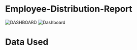 # Employee-Distribution-Report
![DASHBOARD](https://github.com/ramlanapriyansyah/Employee-Distribution-Report/commit/70b5ba7983494a22a1d0ce56629fe8392fb06b2a)
<img src="https://github.com/ramlanapriyansyah/Employee-Distribution-Report/commit/70b5ba7983494a22a1d0ce56629fe8392fb06b2a" alt="Dashboard">

# Data Used
